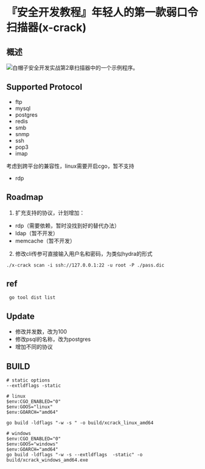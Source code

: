 
# 『安全开发教程』年轻人的第一款弱口令扫描器(x-crack)

## 概述

![白帽子安全开发实战](https://github.com/netxfly/sec-dev-in-action-src)第2章扫描器中的一个示例程序。


## Supported Protocol 
* ftp
* mysql
* postgres
* redis
* smb
* snmp
* ssh
* pop3
* imap

考虑到跨平台的兼容性，linux需要开启cgo，暂不支持
* rdp

## Roadmap
1. 扩充支持的协议，计划增加： 
- rdp（需要依赖，暂时没找到好的替代办法）
- ldap（暂不开发）
- memcache（暂不开发）


2. 修改cli传参可直接输入用户名和密码，为类似hydra的形式

```
./x-crack scan -i ssh://127.0.0.1:22 -u root -P ./pass.dic
```




## ref
```
 go tool dist list
```


## Update
* 修改并发数，改为100
* 修改psql的名称，改为postgres
* 增加不同的协议



## BUILD
```
# static options
--extldflags -static
```

```
# linux
$env:CGO_ENABLED="0"
$env:GOOS="linux"
$env:GOARCH="amd64"

go build -ldflags "-w -s " -o build/xcrack_linux_amd64

# windows
$env:CGO_ENABLED="0"
$env:GOOS="windows"
$env:GOARCH="amd64"
go build -ldflags "-w -s --extldflags  -static" -o build/xcrack_windows_amd64.exe
```